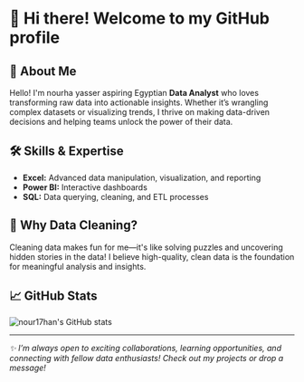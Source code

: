 # 👋 Hi there! Welcome to my GitHub profile

## 🚀 About Me
Hello! I'm nourha yasser aspiring Egyptian  **Data Analyst** who loves transforming raw data into actionable insights. Whether it’s wrangling complex datasets or visualizing trends, I thrive on making data-driven decisions and helping teams unlock the power of their data.

## 🛠️ Skills & Expertise
- **Excel:** Advanced data manipulation, visualization, and reporting
- **Power BI:** Interactive dashboards
- **SQL:** Data querying, cleaning, and ETL processes

## 🧹 Why Data Cleaning?
Cleaning data makes fun for me—it's like solving puzzles and uncovering hidden stories in the data! I believe high-quality, clean data is the foundation for meaningful analysis and insights.

## 📈 GitHub Stats
![nour17han's GitHub stats](https://github-readme-stats.vercel.app/api?username=nour17han&show_icons=true&theme=radical)

---

_✨ I’m always open to exciting collaborations, learning opportunities, and connecting with fellow data enthusiasts! Check out my projects or drop a message!_

